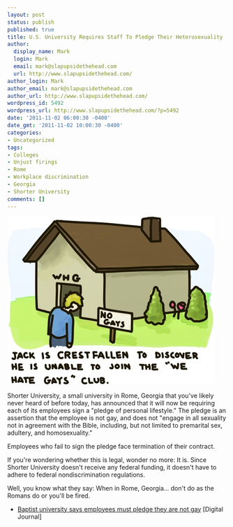 ```yaml
---
layout: post
status: publish
published: true
title: U.S. University Requires Staff To Pledge Their Heterosexuality
author:
  display_name: Mark
  login: Mark
  email: mark@slapupsidethehead.com
  url: http://www.slapupsidethehead.com/
author_login: Mark
author_email: mark@slapupsidethehead.com
author_url: http://www.slapupsidethehead.com/
wordpress_id: 5492
wordpress_url: http://www.slapupsidethehead.com/?p=5492
date: '2011-11-02 06:00:30 -0400'
date_gmt: '2011-11-02 10:00:30 -0400'
categories:
- Uncategorized
tags:
- Colleges
- Unjust firings
- Rome
- Workplace discrimination
- Georgia
- Shorter University
comments: []
---
```

![Jack is crestfallen to discover he is unable to join the](/wp-content/media/2011/11/we-hate-gays-club.jpg "Who'd have though the We Hate Gays club could be so discriminatory?")

Shorter University, a small university in Rome, Georgia that you've likely never heard of before today, has announced that it will now be requiring each of its employees sign a "pledge of personal lifestyle." The pledge is an assertion that the employee is not gay, and does not "engage in all sexuality not in agreement with the Bible, including, but not limited to premarital sex, adultery, and homosexuality."

Employees who fail to sign the pledge face termination of their contract.

If you're wondering whether this is legal, wonder no more: It is. Since Shorter University doesn't receive any federal funding, it doesn't have to adhere to federal nondiscrimination regulations.

Well, you know what they say: When in Rome, Georgia... don't do as the Romans do or you'll be fired.

- [Baptist university says employees must pledge they are not gay](http://www.digitaljournal.com/article/313650) [Digital Journal]
